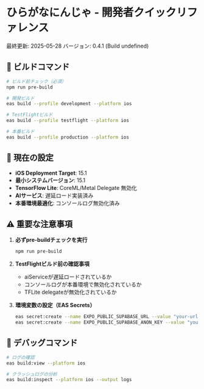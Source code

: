 # ひらがなにんじゃ - 開発者クイックリファレンス

最終更新: 2025-05-28
バージョン: 0.4.1 (Build undefined)

## 🚀 ビルドコマンド

```bash
# ビルド前チェック（必須）
npm run pre-build

# 開発ビルド
eas build --profile development --platform ios

# TestFlightビルド
eas build --profile testflight --platform ios

# 本番ビルド
eas build --profile production --platform ios
```

## 📱 現在の設定

- **iOS Deployment Target**: 15.1
- **最小システムバージョン**: 15.1
- **TensorFlow Lite**: CoreML/Metal Delegate 無効化
- **AIサービス**: 遅延ロード実装済み
- **本番環境最適化**: コンソールログ無効化済み

## ⚠️ 重要な注意事項

1. **必ずpre-buildチェックを実行**
   ```bash
   npm run pre-build
   ```

2. **TestFlightビルド前の確認事項**
   - aiServiceが遅延ロードされているか
   - コンソールログが本番環境で無効化されているか
   - TFLite delegateが無効化されているか

3. **環境変数の設定（EAS Secrets）**
   ```bash
   eas secret:create --name EXPO_PUBLIC_SUPABASE_URL --value "your-url"
   eas secret:create --name EXPO_PUBLIC_SUPABASE_ANON_KEY --value "your-key"
   ```

## 🐛 デバッグコマンド

```bash
# ログの確認
eas build:view --platform ios

# クラッシュログの分析
eas build:inspect --platform ios --output logs
```
